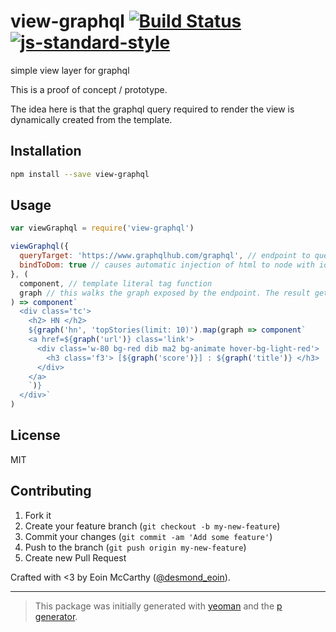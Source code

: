# view-graphql [![Build Status](https://secure.travis-ci.org/des-des/view-graphql.svg?branch=master)](https://travis-ci.org/des-des/view-graphql) [![js-standard-style](https://img.shields.io/badge/code%20style-standard-brightgreen.svg?style=flat)](https://github.com/feross/standard)

simple view layer for graphql

This is a proof of concept / prototype.

The idea here is that the graphql query required to render the view is dynamically created from the template.

## Installation

```bash
npm install --save view-graphql
```

## Usage

```javascript
var viewGraphql = require('view-graphql')

viewGraphql({
  queryTarget: 'https://www.graphqlhub.com/graphql', // endpoint to query
  bindToDom: true // causes automatic injection of html to node with id 'root'
}, (
  component, // template literal tag function
  graph // this walks the graph exposed by the endpoint. The result gets injected into the template
) => component`
  <div class='tc'>
    <h2> HN </h2>
    ${graph('hn', 'topStories(limit: 10)').map(graph => component`
    <a href=${graph('url')} class='link'>
      <div class='w-80 bg-red dib ma2 bg-animate hover-bg-light-red'>
        <h3 class='f3'> [${graph('score')}] : ${graph('title')} </h3>
      </div>
    </a>
    `)}
  </div>`
)
```

## License

MIT

## Contributing

1. Fork it
2. Create your feature branch (`git checkout -b my-new-feature`)
3. Commit your changes (`git commit -am 'Add some feature'`)
4. Push to the branch (`git push origin my-new-feature`)
5. Create new Pull Request

Crafted with <3 by Eoin McCarthy ([@desmond_eoin](https://twitter.com/desmond_eoin)).

***

> This package was initially generated with [yeoman](http://yeoman.io) and the [p generator](https://github.com/johnotander/generator-p.git).
